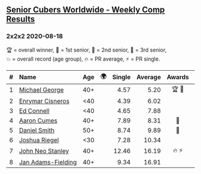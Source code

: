 <style>table {white-space: nowrap;}</style>
<link rel="stylesheet" type="text/css" href="/scw-comp/css/flags.css" />

## [Senior Cubers Worldwide - Weekly Comp Results](/scw-comp/results/)
### 2x2x2 2020-08-18

<span style="white-space: nowrap;">🏆 = overall winner</span>, <span style="white-space: nowrap;">🥇 = 1st senior</span>, <span style="white-space: nowrap;">🥈 = 2nd senior</span>, <span style="white-space: nowrap;">🥉 = 3rd senior</span>, <span style="white-space: nowrap;">💥 = overall record (age group)</span>, <span style="white-space: nowrap;">🔥 = PR average</span>, <span style="white-space: nowrap;">⚡ = PR single</span>.

| # | Name | Age | 🌍 | Single | Average | Awards | Solve 1 | Solve 2 | Solve 3 | Solve 4 | Solve 5 | Video |
| :--: | :-- | :--: | :--: | --: | --: | :--: | --: | --: | --: | --: | --: | :-- |
| 1 | [Michael George](../../persons/michael_george/222.md) | 40+ | <i class="flag flag-GB" /> | 4.57 | 5.20 | 🏆 🥇 | 5.68 | 4.73 | 4.57 | 5.19 | 8.33 | [Desktop](https://www.facebook.com/michael.george.545/videos/10214193851360576) / [Mobile](https://m.facebook.com/michael.george.545/videos/10214193851360576) |
| 2 | [Enrymar Cisneros](../../persons/enrymar_cisneros/222.md) | <40 | <i class="flag flag-VE" /> | 4.39 | 6.02 |  | 4.61 | 6.35 | 8.21 | 7.09 | 4.39 | [Desktop](https://www.facebook.com/events/357518755418063/permalink/362761378227134) / [Mobile](https://m.facebook.com/events/357518755418063?view=permalink&id=362761378227134) |
| 3 | [Ed Connell](../../persons/ed_connell/222.md) | <40 | <i class="flag flag-IE" /> | 4.65 | 7.88 |  | 7.28 | 12.37 | 9.53 | 6.84 | 4.65 | [Desktop](https://www.facebook.com/events/357518755418063/permalink/362317058271566) / [Mobile](https://m.facebook.com/events/357518755418063?view=permalink&id=362317058271566) |
| 4 | [Aaron Cumes](../../persons/aaron_cumes/222.md) | 40+ | <i class="flag flag-GB" /> | 7.89 | 8.31 | 🥈 | 8.32 | 8.58 | 8.93 | 8.02 | 7.89 | [Desktop](https://www.facebook.com/events/357518755418063/permalink/358072678696004) / [Mobile](https://m.facebook.com/events/357518755418063?view=permalink&id=358072678696004) |
| 5 | [Daniel Smith](../../persons/daniel_smith/222.md) | 50+ | <i class="flag flag-US" /> | 8.74 | 9.89 | 🥉 | 11.53 | 8.99 | 8.74 | 9.16 | 22.31 | [Desktop](https://www.facebook.com/events/357518755418063/permalink/362465698256702) / [Mobile](https://m.facebook.com/events/357518755418063?view=permalink&id=362465698256702) |
| 6 | [Joshua Riegel](../../persons/joshua_riegel/222.md) | <30 | <i class="flag flag-US" /> | 7.28 | 10.34 |  | 14.20 | 8.30 | 9.69 | 13.02 | 7.28 | [Desktop](https://www.facebook.com/events/357518755418063/permalink/359474145222524) / [Mobile](https://m.facebook.com/events/357518755418063?view=permalink&id=359474145222524) |
| 7 | [John Neo Stanley](../../persons/john_neo_stanley/222.md) | 40+ | <i class="flag flag-GB" /> | 12.46 | 16.19 | 🔥 ⚡ | 16.36 | 16.17 | 12.46 | 20.24 | 16.03 | [Desktop](https://www.facebook.com/events/357518755418063/permalink/359392158564056) / [Mobile](https://m.facebook.com/events/357518755418063?view=permalink&id=359392158564056) |
| 8 | [Jan Adams-Fielding](../../persons/jan_adams_fielding/222.md) | 40+ | <i class="flag flag-GB" /> | 9.34 | 16.91 |  | 11.72 | 24.41 | 17.33 | 21.68 | 9.34 | [Desktop](https://www.facebook.com/events/357518755418063/permalink/362612274908711) / [Mobile](https://m.facebook.com/events/357518755418063?view=permalink&id=362612274908711) |

<!-- Global site tag (gtag.js) - Google Analytics -->
<script async src="https://www.googletagmanager.com/gtag/js?id=UA-86348435-3"></script>
<script>window.dataLayer = window.dataLayer || []; function gtag() {dataLayer.push(arguments);} gtag('js', new Date()); gtag('config', 'UA-86348435-3');</script>
